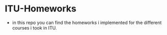 # ITU-Homeworks
- in this repo  you can find the homeworks i implemented for the different courses i took in ITU.
